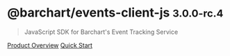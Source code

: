 # @barchart/events-client-js <small>3.0.0-rc.4</small>

> JavaScript SDK for Barchart&#x27;s Event Tracking Service

[Product Overview](/content/product_overview)
[Quick Start](/content/quick_start)
